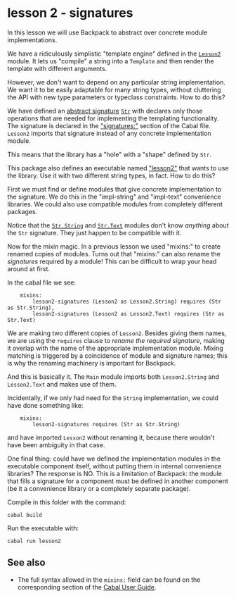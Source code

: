 # lesson 2 - signatures

In this lesson we will use Backpack to abstract over concrete module
implementations.

We have a ridiculously simplistic "template engine" defined in the
[`Lesson2`](./lib/Lesson2.hs) module. It lets us "compile" a string into a
`Template` and then render the template with different arguments.

However, we don't want to depend on any particular string implementation. We
want it to be easily adaptable for many string types, without cluttering the
API with new type parameters or typeclass constraints. How to do this?

We have defined an [abstract
signature](https://wiki.haskell.org/Module_signature) [`Str`](./lib/Str.hsig)
with declares only those operations that are needed for implementing the
templating functionality. The signature is declared in the ["signatures:"](https://cabal.readthedocs.io/en/3.4/cabal-package.html#pkg-field-library-signatures)
section of the Cabal file. `Lesson2` imports that signature instead of any
concrete implementation module. 

This means that the library has a "hole" with a "shape" defined by `Str`. 

This package also defines an executable named ["lesson2"](./Main.hs) that wants to use the
library. Use it with two different string types, in fact. How to do this?

First we must find or define modules that give concrete implementation to the
signature. We do this in the "impl-string" and "impl-text" convenience
libraries. We could also use compatible modules from completely different
packages.

Notice that the [`Str.String`](./impl/Str/String.hs) and
[`Str.Text`](./impl/Str/Text.hs) modules don't know *anything* about the `Str`
signature. They just happen to be compatible with it.

Now for the mixin magic. In a previous lesson we used "mixins:" to create
renamed copies of modules. Turns out that "mixins:" can also rename the
*signatures* required by a module! This can be difficult to wrap your head
around at first.

In the cabal file we see:

```
    mixins:
        lesson2-signatures (Lesson2 as Lesson2.String) requires (Str as Str.String), 
        lesson2-signatures (Lesson2 as Lesson2.Text) requires (Str as Str.Text) 
```

We are making two different copies of `Lesson2`. Besides giving them names, we
are using the `requires` clause to *rename the required signature*, making it
overlap with the name of the appropriate implementation module. Mixing matching
is triggered by a coincidence of module and signature names; this is why the
renaming machinery is important for Backpack.

And this is basically it. The `Main` module imports both `Lesson2.String` and
`Lesson2.Text` and makes use of them.

Incidentally, if we only had need for the
`String` implementation, we could have done something like:

```
    mixins:
        lesson2-signatures requires (Str as Str.String) 
```

and have imported `Lesson2` without renaming it, because there wouldn't have
been ambiguity in that case.

One final thing: could have we defined the implementation modules in the
executable component itself, without putting them in internal convenience
libraries? The response is NO. This is a limitation of Backpack: the module
that fills a signature for a component must be defined in another component (be
it a convenience library or a completely separate package). 

Compile in this folder with the command:

```
cabal build
```
Run the executable with:

```
cabal run lesson2
```

## See also

- The full syntax allowed in the `mixins:` field can be found on the
  corresponding section of the [Cabal User Guide](https://cabal.readthedocs.io/en/latest/cabal-package.html#pkg-field-mixins).


